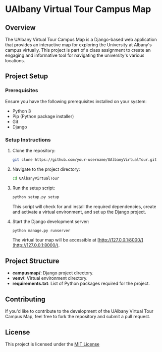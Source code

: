 # UAlbany Virtual Tour Campus Map

## Overview

The UAlbany Virtual Tour Campus Map is a Django-based web application that provides an interactive map for exploring the University at Albany's campus virtually. This project is part of a class assignment to create an engaging and informative tool for navigating the university's various locations.

## Project Setup

### Prerequisites

Ensure you have the following prerequisites installed on your system:

- Python 3
- Pip (Python package installer)
- Git
- Django

### Setup Instructions

1. Clone the repository:

    ```bash
    git clone https://github.com/your-username/UAlbanyVirtualTour.git
    ```

2. Navigate to the project directory:

    ```bash
    cd UAlbanyVirtualTour
    ```

3. Run the setup script:

    ```bash
    python setup.py setup
    ```

    This script will check for and install the required dependencies, create and activate a virtual environment, and set up the Django project.

4. Start the Django development server:

    ```bash
    python manage.py runserver
    ```

    The virtual tour map will be accessible at [http://127.0.0.1:8000/](http://127.0.0.1:8000/).

## Project Structure

- **campusmap/**: Django project directory.
- **venv/**: Virtual environment directory.
- **requirements.txt**: List of Python packages required for the project.

## Contributing

If you'd like to contribute to the development of the UAlbany Virtual Tour Campus Map, feel free to fork the repository and submit a pull request.

## License

This project is licensed under the [MIT License](LICENSE)
